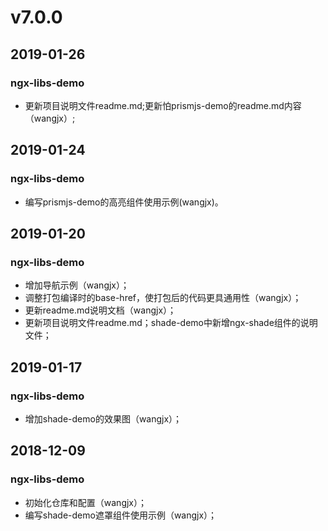 # v7.0.0
## 2019-01-26
### ngx-libs-demo
- 更新项目说明文件readme.md;更新怕prismjs-demo的readme.md内容（wangjx）;

## 2019-01-24
### ngx-libs-demo
- 编写prismjs-demo的高亮组件使用示例(wangjx)。

## 2019-01-20
### ngx-libs-demo
- 增加导航示例（wangjx）；
- 调整打包编译时的base-href，使打包后的代码更具通用性（wangjx）；
- 更新readme.md说明文档（wangjx）；
- 更新项目说明文件readme.md；shade-demo中新增ngx-shade组件的说明文件；

## 2019-01-17
### ngx-libs-demo
- 增加shade-demo的效果图（wangjx）；

## 2018-12-09
### ngx-libs-demo
- 初始化仓库和配置（wangjx）；
- 编写shade-demo遮罩组件使用示例（wangjx）；